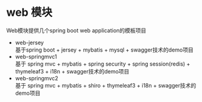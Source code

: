 web 模块
================================================  
Web模块提供几个spring boot web application的模板项目
- web-jersey  
基于spring boot + jersey +  mybatis + mysql + swagger技术的demo项目
- web-springmvc1  
基于 spring mvc +  mybatis + spring security + spring session(redis) + thymeleaf3 + i18n + swagger技术的demo项目
- web-springmvc2  
基于 spring mvc +  mybatis + shiro + thymeleaf3 + i18n + swagger技术的demo项目